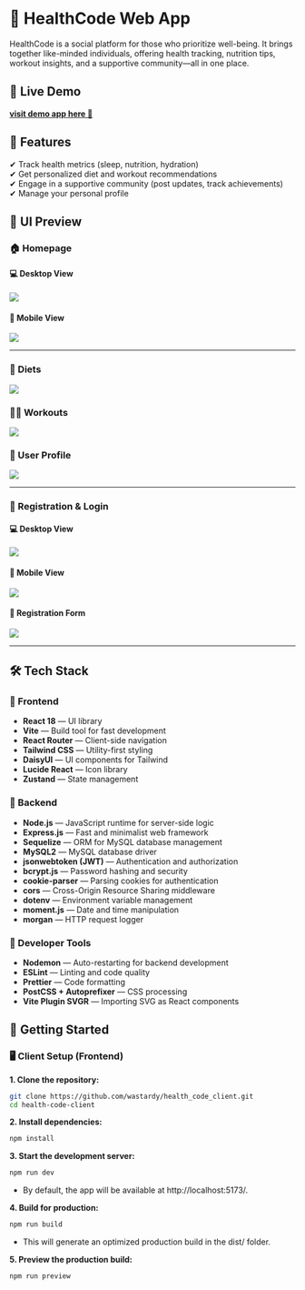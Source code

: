 # 🌿 HealthCode Web App

HealthCode is a social platform for those who prioritize well-being. 
It brings together like-minded individuals, offering health tracking, 
nutrition tips, workout insights, and a supportive community—all in one place.

## 🔗 Live Demo 
**[visit demo app here 📌](https://health-code-client-nef5.vercel.app/)** 

## 🎯 Features  
✔ Track health metrics (sleep, nutrition, hydration)  
✔ Get personalized diet and workout recommendations  
✔ Engage in a supportive community (post updates, track achievements)  
✔ Manage your personal profile  

## 📸 UI Preview  
### 🏠 Homepage
#### 💻 Desktop View  
<img src="./public/assets/images/home.png"/>

#### 📱 Mobile View  
<img src="./public/assets/images/mobile.png"/>

---

### 🍏 Diets  
<img src="./public/assets/images/diets.png"/>

### 🏋️‍♂️ Workouts 
<img src="./public/assets/images/workouts.png"/>

### 👤 User Profile 
<img src="./public/assets/images/friend.png"/>

---

### 🔐 Registration & Login  
#### 💻 Desktop View 
<img src="./public/assets/images/login_pc.png"/>

#### 📱 Mobile View  
<img src="./public/assets/images/login_mobile.png"/>

#### 📝 Registration Form  
<img src="./public/assets/images/register.png"/>

---

## 🛠 Tech Stack  
### 📌 Frontend  
- **React 18** — UI library  
- **Vite** — Build tool for fast development  
- **React Router** — Client-side navigation  
- **Tailwind CSS** — Utility-first styling  
- **DaisyUI** — UI components for Tailwind  
- **Lucide React** — Icon library  
- **Zustand** — State management  

### 📌 Backend  
- **Node.js** — JavaScript runtime for server-side logic  
- **Express.js** — Fast and minimalist web framework  
- **Sequelize** — ORM for MySQL database management  
- **MySQL2** — MySQL database driver  
- **jsonwebtoken (JWT)** — Authentication and authorization  
- **bcrypt.js** — Password hashing and security  
- **cookie-parser** — Parsing cookies for authentication  
- **cors** — Cross-Origin Resource Sharing middleware  
- **dotenv** — Environment variable management  
- **moment.js** — Date and time manipulation  
- **morgan** — HTTP request logger  

### 📌 Developer Tools  
- **Nodemon** — Auto-restarting for backend development  
- **ESLint** — Linting and code quality  
- **Prettier** — Code formatting  
- **PostCSS + Autoprefixer** — CSS processing  
- **Vite Plugin SVGR** — Importing SVG as React components  

## 🚀 Getting Started  

### 🖥️ Client Setup (Frontend)  

**1. Clone the repository:**  
```sh
git clone https://github.com/wastardy/health_code_client.git
cd health-code-client
```

**2. Install dependencies:**  
```sh
npm install
```

**3. Start the development server:**  
```sh
npm run dev
```
- By default, the app will be available at http://localhost:5173/.

**4. Build for production:**  
```sh
npm run build
```
- This will generate an optimized production build in the dist/ folder.
  
**5. Preview the production build:**  
```sh
npm run preview
```